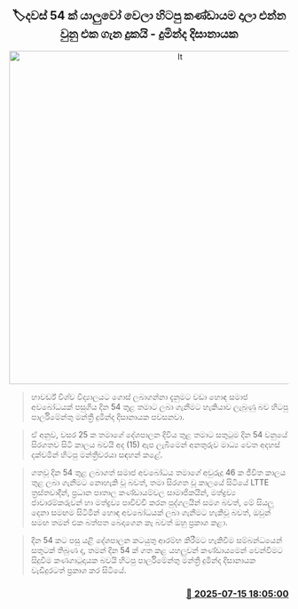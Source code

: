 <p align='center'><b><h2 align='center' title='It's sad to have to leave the team that we were friends with for 54 days - Duminda Dissanayake'>🏷දවස් 54 ක් යාලුවෝ වෙලා හිටපු කණ්ඩායම දාලා එන්න වුනු එක ගැන දුකයි - දුමින්ද දිසානායක</h2></b></p>
<p align='center'><img src='https://helakuru.sgp1.cdn.digitaloceanspaces.com/esana/images/lib/duminda-disanayake-media-uio.jpg' width='600' alt='It's sad to have to leave the team that we were friends with for 54 days - Duminda Dissanayake'></p>

> හාවර්ඩ් විශ්ව විද්‍යාලයට ගොස් ලබාගන්නා දැනුමට වඩා හොඳ සමාජ අවබෝධයක් පසුගිය දින 54 තුළ තමාට ලබා ගැනීමට හැකියාව ලැබුණු බව හිටපු පාර්ලිමේන්තු මන්ත්‍රී දුමින්ද දිසානායක පවසනවා.

> ඒ අනුව, වසර 25 ක තමාගේ දේශපාලන දිවිය තුළ තමාට සතුටුම දින 54 වනුයේ සිරගතව සිටි කාලය බවයි අද (15) ඇප ලැබීමෙන් අනතුරුව මාධ්‍ය වෙත අදහස් දක්වමින් හිටපු මන්ත්‍රීවරයා සඳහන් කළේ.

> ගතවූ දින 54 තුළ ලබාගත් සමාජ අවබෝධය තමාගේ අවුරුදු 46 ක ජීවිත කාලය තුළ ලබා ගැනීමට නොහැකි වූ බවත්, තමා සිරගත වූ කාලයේ සිටියේ LTTE ත්‍රස්තවාදීන්, ප්‍රධාන පාතාල කණ්ඩායම්වල සාමාජිකයින්, මත්ද්‍රව්‍ය ජාවාරම්කරුවන් හා මත්ද්‍රව්‍ය පාවිච්චි කරන පුද්ගලයින් සමග බවත්, මේ සියලු දෙනා සමඟම සිටිමින් හොඳ අවබෝධයක් ලබා ගැනීමට හැකිවූ බවත්, ඔවුන් සමඟ තමන් එක බත්පත බෙදාගෙන කෑ බවත් ඔහු ප්‍රකාශ කළා.

> දින 54 කට පසු යළි දේශපාලන කටයුතු ආරම්භ කිරීමට හැකිවීම සම්බන්ධයෙන් සතුටක් තිබුණ ද, තමන් දින 54 ක් ගත කළ යහලු‍වන් කණ්ඩායමෙන් වෙන්වීමට සිදුවීම කණගාටුදායක බවයි හිටපු පාර්ලිමේන්තු මන්ත්‍රී දුමින්ද දිසානායක වැඩිදුරටත් ප්‍රකාශ කර සිටියේ.



<h3 align='right'><a href='https://www.helakuru.lk/esana/p/111882/'>📅 2025-07-15 18:05:00</a></h3>
